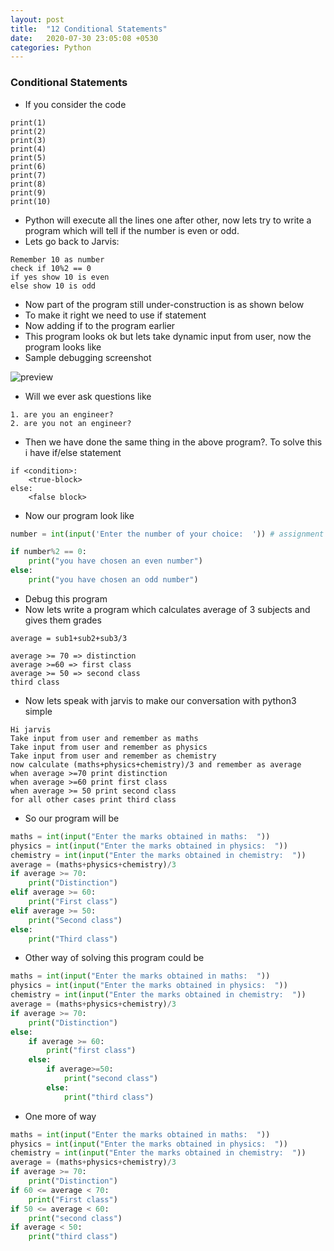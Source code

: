 ```yaml
---
layout: post
title:  "12 Conditional Statements"
date:   2020-07-30 23:05:08 +0530
categories: Python
---
```

### Conditional Statements
* If you consider the code
```
print(1)
print(2)
print(3)
print(4)
print(5)
print(6)
print(7)
print(8)
print(9)
print(10)
```
* Python will execute all the lines one after other, now lets try to write a program which will tell if the number is even or odd.
* Lets go back to Jarvis:
```Hi Jarvis
Remember 10 as number
check if 10%2 == 0
if yes show 10 is even
else show 10 is odd
```
* Now part of the program still under-construction is as shown below
* To make it right we need to use if statement
* Now adding if to the program earlier
* This program looks ok but lets take dynamic input from user, now the program looks like
* Sample debugging screenshot

![preview](../../../../assets/python50.png)

* Will we ever ask questions like
```
1. are you an engineer?
2. are you not an engineer?
```
* Then we have done the same thing in the above program?. To solve this i have if/else statement
```
if <condition>:
    <true-block>
else:
    <false block>
```
* Now our program look like
```python
number = int(input('Enter the number of your choice:  ')) # assignment statement

if number%2 == 0:
    print("you have chosen an even number")
else:
    print("you have chosen an odd number")
```
* Debug this program
* Now lets write a program which calculates average of 3 subjects and gives them grades
```
average = sub1+sub2+sub3/3

average >= 70 => distinction
average >=60 => first class
average >= 50 => second class
third class
```
* Now lets speak with jarvis to make our conversation with python3 simple
```
Hi jarvis
Take input from user and remember as maths
Take input from user and remember as physics
Take input from user and remember as chemistry
now calculate (maths+physics+chemistry)/3 and remember as average
when average >=70 print distinction
when average >=60 print first class
when average >= 50 print second class
for all other cases print third class
```
* So our program will be
```python
maths = int(input("Enter the marks obtained in maths:  "))
physics = int(input("Enter the marks obtained in physics:  "))
chemistry = int(input("Enter the marks obtained in chemistry:  "))
average = (maths+physics+chemistry)/3
if average >= 70:
    print("Distinction")
elif average >= 60:
    print("First class")
elif average >= 50:
    print("Second class")
else:
    print("Third class")
```
* Other way of solving this program could be
```python
maths = int(input("Enter the marks obtained in maths:  "))
physics = int(input("Enter the marks obtained in physics:  "))
chemistry = int(input("Enter the marks obtained in chemistry:  "))
average = (maths+physics+chemistry)/3
if average >= 70:
    print("Distinction")
else:
    if average >= 60:
        print("first class")
    else:
        if average>=50:
            print("second class")
        else:
            print("third class")
```
* One more of way
```python
maths = int(input("Enter the marks obtained in maths:  "))
physics = int(input("Enter the marks obtained in physics:  "))
chemistry = int(input("Enter the marks obtained in chemistry:  "))
average = (maths+physics+chemistry)/3
if average >= 70:
    print("Distinction")
if 60 <= average < 70:
    print("First class")
if 50 <= average < 60:
    print("second class")
if average < 50:
    print("third class")
```